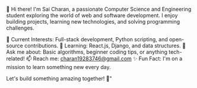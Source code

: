👋 Hi there! I'm Sai Charan, a passionate Computer Science and Engineering student exploring the world of web and software development. I enjoy building projects, learning new technologies, and solving programming challenges.

🔭 Current Interests: Full-stack development, Python scripting, and open-source contributions.
🌱 Learning: React.js, Django, and data structures.
💬 Ask me about: Basic algorithms, beginner coding tips, or anything tech-related!
📫 Reach me: charan19283746@gmail.com
✨ Fun Fact: I'm on a mission to learn something new every day.

Let's build something amazing together! 🚀"


